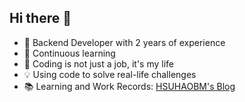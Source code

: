 ## Hi there 👋

<!--
**HSUHAOBM/HSUHAOBM** is a ✨ _special_ ✨ repository because its `README.md` (this file) appears on your GitHub profile.

Here are some ideas to get you started:

- 🔭 I’m currently working on ...
- 🌱 I’m currently learning ...
- 👯 I’m looking to collaborate on ...
- 🤔 I’m looking for help with ...
- 💬 Ask me about ...
- 📫 How to reach me: ...
- 😄 Pronouns: ...
- ⚡ Fun fact: ...
-->


- 🚀 Backend Developer with 2 years of experience
- 🌱 Continuous learning
- 👯 Coding is not just a job, it's my life
- 💡 Using code to solve real-life challenges
- 📚 Learning and Work Records: [HSUHAOBM's Blog](https://hsuhaobm.github.io/hexo_next_blog/)
